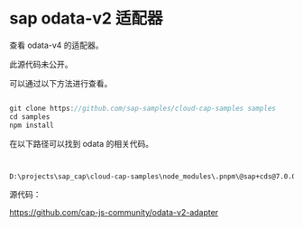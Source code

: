 # sap odata-v2 适配器

查看 odata-v4 的适配器。

此源代码未公开。

可以通过以下方法进行查看。

```js

git clone https://github.com/sap-samples/cloud-cap-samples samples
cd samples
npm install

```

在以下路径可以找到 odata 的相关代码。

```sh


D:\projects\sap_cap\cloud-cap-samples\node_modules\.pnpm\@sap+cds@7.0.0_express@4.18.2\node_modules\@sap\cds\libx\_runtime\cds-services\adapter\odata-v4

```

源代码：

https://github.com/cap-js-community/odata-v2-adapter
